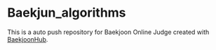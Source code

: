 # Baekjun_algorithms
This is a auto push repository for Baekjoon Online Judge created with [BaekjoonHub](https://github.com/BaekjoonHub/BaekjoonHub).
